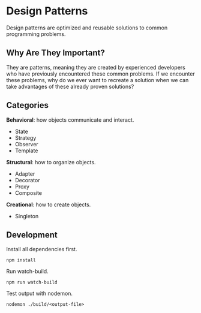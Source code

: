 # Design Patterns

Design patterns are optimized and reusable solutions to common programming problems.

## Why Are They Important?

They are patterns, meaning they are created by experienced developers who have previously encountered these common problems. If we encounter these problems, why do we ever want to recreate a solution when we can take advantages of these already proven solutions?

## Categories

**Behavioral**: how objects communicate and interact.

* State
* Strategy
* Observer
* Template

**Structural**: how to organize objects.

* Adapter
* Decorator
* Proxy
* Composite

**Creational**: how to create objects.

* Singleton

## Development

Install all dependencies first.

    npm install

Run watch-build.

    npm run watch-build

Test output with nodemon.

    nodemon ./build/<output-file>
